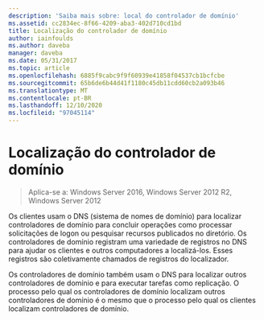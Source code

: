 ```yaml
---
description: 'Saiba mais sobre: local do controlador de domínio'
ms.assetid: cc2834ec-8f66-4209-aba3-402d710cd1bd
title: Localização do controlador de domínio
author: iainfoulds
ms.author: daveba
manager: daveba
ms.date: 05/31/2017
ms.topic: article
ms.openlocfilehash: 6885f9cabc9f9f60939e41858f04537cb1bcfcbe
ms.sourcegitcommit: 65b6de6b44d41f1180c45db11cdd60cb2a093b46
ms.translationtype: MT
ms.contentlocale: pt-BR
ms.lasthandoff: 12/10/2020
ms.locfileid: "97045114"
---
```

# <a name="domain-controller-location"></a>Localização do controlador de domínio

>Aplica-se a: Windows Server 2016, Windows Server 2012 R2, Windows Server 2012

Os clientes usam o DNS (sistema de nomes de domínio) para localizar controladores de domínio para concluir operações como processar solicitações de logon ou pesquisar recursos publicados no diretório. Os controladores de domínio registram uma variedade de registros no DNS para ajudar os clientes e outros computadores a localizá-los. Esses registros são coletivamente chamados de registros do localizador.

Os controladores de domínio também usam o DNS para localizar outros controladores de domínio e para executar tarefas como replicação. O processo pelo qual os controladores de domínio localizam outros controladores de domínio é o mesmo que o processo pelo qual os clientes localizam controladores de domínio.



